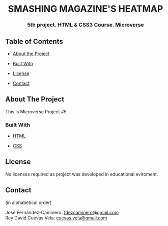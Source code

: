<h1 align="center">SMASHING MAGAZINE'S HEATMAP</h1>

<h3 align="center">5th project. HTML & CSS3 Course. Microverse</h3>



## Table of Contents

* [About the Project](#about-the-project)

* [Built With](#built-with)

* [License](#license)

* [Contact](#contact)

## About The Project

This is Microverse Project #5.


### Built With

* [HTML](https://developer.mozilla.org/en-US/docs/Web/HTML)

* [CSS](https://developer.mozilla.org/en-US/docs/Web/CSS)


## License

No licenses required as project was developed in educational eviroment.

## Contact

(in alphabetical order)

José Fernández-Caminero: fdezcaminero@gmail.com <br>
Rey David Cuevas Vela: cuevas.vela@gmail.com
